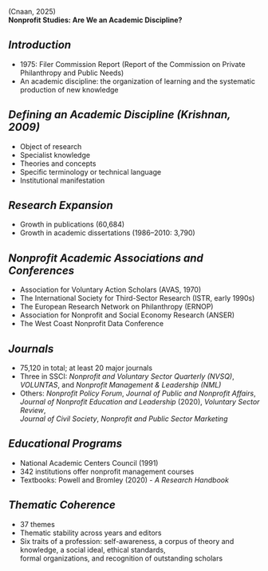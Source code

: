 (Cnaan, 2025)  
**Nonprofit Studies: Are We an Academic Discipline?**  

## *Introduction*  
- 1975: Filer Commission Report (Report of the Commission on Private Philanthropy and Public Needs)
- An academic discipline: the organization of learning and the systematic production of new knowledge  

## *Defining an Academic Discipline (Krishnan, 2009)*  
- Object of research  
- Specialist knowledge  
- Theories and concepts  
- Specific terminology or technical language  
- Institutional manifestation  

## *Research Expansion*  
- Growth in publications (60,684)  
- Growth in academic dissertations (1986–2010: 3,790)  

## *Nonprofit Academic Associations and Conferences*  
- Association for Voluntary Action Scholars (AVAS, 1970)  
- The International Society for Third-Sector Research (ISTR, early 1990s)  
- The European Research Network on Philanthropy (ERNOP)  
- Association for Nonprofit and Social Economy Research (ANSER)  
- The West Coast Nonprofit Data Conference  

## *Journals*  
- 75,120 in total; at least 20 major journals  
- Three in SSCI: *Nonprofit and Voluntary Sector Quarterly (NVSQ)*, *VOLUNTAS*, and *Nonprofit Management & Leadership (NML)*  
- Others: *Nonprofit Policy Forum*, *Journal of Public and Nonprofit Affairs*, *Journal of Nonprofit Education and Leadership* (2020), *Voluntary Sector Review*,  
  *Journal of Civil Society*, *Nonprofit and Public Sector Marketing*  

## *Educational Programs*  
- National Academic Centers Council (1991)  
- 342 institutions offer nonprofit management courses  
- Textbooks: Powell and Bromley (2020) - *A Research Handbook*  

## *Thematic Coherence*  
- 37 themes  
- Thematic stability across years and editors  
- Six traits of a profession: self-awareness, a corpus of theory and knowledge, a social ideal, ethical standards,  
  formal organizations, and recognition of outstanding scholars  
